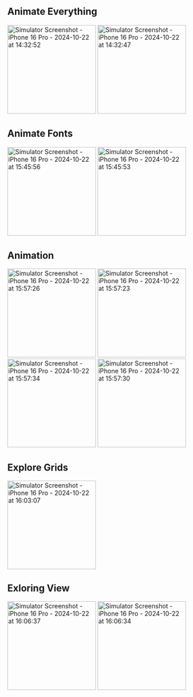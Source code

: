 ## Animate Everything   
<img src="https://github.com/user-attachments/assets/261d2662-cbec-479b-a381-b165e612fa2a" alt="Simulator Screenshot - iPhone 16 Pro - 2024-10-22 at 14:32:52" width="200" />
<img src="https://github.com/user-attachments/assets/11b89107-344e-4d37-a4f4-715a9ce51432" alt="Simulator Screenshot - iPhone 16 Pro - 2024-10-22 at 14:32:47" width="200" />

## Animate Fonts

<img src="https://github.com/user-attachments/assets/ce6fef7b-d019-4a7c-830b-7ee8a5399d57" alt="Simulator Screenshot - iPhone 16 Pro - 2024-10-22 at 15:45:56" width="200" />
<img src="https://github.com/user-attachments/assets/bfa2dfb8-82e3-4e24-be3e-68e5b9414346" alt="Simulator Screenshot - iPhone 16 Pro - 2024-10-22 at 15:45:53" width="200" />


## Animation

<img src="https://github.com/user-attachments/assets/3c913de8-53d0-473f-a89a-5eb47643f77a" alt="Simulator Screenshot - iPhone 16 Pro - 2024-10-22 at 15:57:26" width="200" />
<img src="https://github.com/user-attachments/assets/4599e211-55e2-4b16-ad2a-64751555b5bf" alt="Simulator Screenshot - iPhone 16 Pro - 2024-10-22 at 15:57:23" width="200" />
<img src="https://github.com/user-attachments/assets/d91945c5-c3aa-42c4-8b7b-f054ca2cbc00" alt="Simulator Screenshot - iPhone 16 Pro - 2024-10-22 at 15:57:34" width="200" />
<img src="https://github.com/user-attachments/assets/d08e3838-eb73-4690-9841-b7df2e409a0f" alt="Simulator Screenshot - iPhone 16 Pro - 2024-10-22 at 15:57:30" width="200" />

## Explore Grids

<img src="https://github.com/user-attachments/assets/b3474e74-0866-484e-80a6-2fd57e9f632f" alt="Simulator Screenshot - iPhone 16 Pro - 2024-10-22 at 16:03:07" width="200" />


## Exloring View

<img src="https://github.com/user-attachments/assets/ee36aa66-cf4f-4f51-829a-dab64c0ddc2d" alt="Simulator Screenshot - iPhone 16 Pro - 2024-10-22 at 16:06:37" width="200" />
<img src="https://github.com/user-attachments/assets/c3364c0c-8a4d-4980-8b77-8bbdd35b9e7b" alt="Simulator Screenshot - iPhone 16 Pro - 2024-10-22 at 16:06:34" width="200" />



